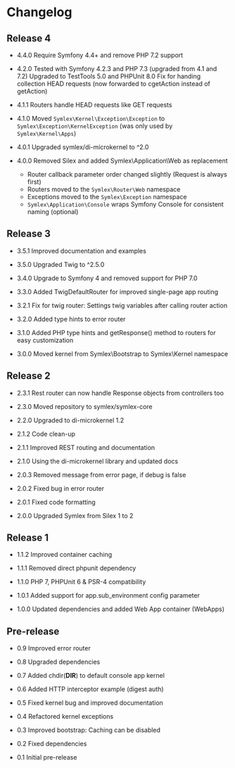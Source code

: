 Changelog
=========

Release 4
---------

* 4.4.0 Require Symfony 4.4+ and remove PHP 7.2 support

* 4.2.0 Tested with Symfony 4.2.3 and PHP 7.3 (upgraded from 4.1 and 7.2)
        Upgraded to TestTools 5.0 and PHPUnit 8.0
        Fix for handing collection HEAD requests (now forwarded to cgetAction instead of getAction) 

* 4.1.1 Routers handle HEAD requests like GET requests

* 4.1.0 Moved `Symlex\Kernel\Exception\Exception` to `Symlex\Exception\KernelException` (was only used by `Symlex\Kernel\Apps`)

* 4.0.1 Upgraded symlex/di-microkernel to ^2.0

* 4.0.0 Removed Silex and added Symlex\Application\Web as replacement
    - Router callback parameter order changed slightly (Request is always first)
    - Routers moved to the `Symlex\Router\Web` namespace    
    - Exceptions moved to the `Symlex\Exception` namespace
    - `Symlex\Application\Console` wraps Symfony Console for consistent naming (optional)

Release 3
---------

* 3.5.1 Improved documentation and examples

* 3.5.0 Upgraded Twig to ^2.5.0

* 3.4.0 Upgrade to Symfony 4 and removed support for PHP 7.0

* 3.3.0 Added TwigDefaultRouter for improved single-page app routing

* 3.2.1 Fix for twig router: Settings twig variables after calling router action

* 3.2.0 Added type hints to error router

* 3.1.0 Added PHP type hints and getResponse() method to routers for easy customization

* 3.0.0 Moved kernel from Symlex\Bootstrap to Symlex\Kernel namespace

Release 2
---------

* 2.3.1 Rest router can now handle Response objects from controllers too

* 2.3.0 Moved repository to symlex/symlex-core

* 2.2.0 Upgraded to di-microkernel 1.2

* 2.1.2 Code clean-up

* 2.1.1 Improved REST routing and documentation

* 2.1.0 Using the di-microkernel library and updated docs

* 2.0.3 Removed message from error page, if debug is false

* 2.0.2 Fixed bug in error router

* 2.0.1 Fixed code formatting

* 2.0.0 Upgraded Symlex from Silex 1 to 2

Release 1
---------

* 1.1.2 Improved container caching

* 1.1.1 Removed direct phpunit dependency

* 1.1.0 PHP 7, PHPUnit 6 & PSR-4 compatibility

* 1.0.1 Added support for app.sub_environment config parameter

* 1.0.0 Updated dependencies and added Web App container (WebApps)

Pre-release
-----------

* 0.9 Improved error router

* 0.8 Upgraded dependencies

* 0.7 Added chdir(__DIR__) to default console app kernel

* 0.6 Added HTTP interceptor example (digest auth)

* 0.5 Fixed kernel bug and improved documentation

* 0.4 Refactored kernel exceptions

* 0.3 Improved bootstrap: Caching can be disabled

* 0.2 Fixed dependencies

* 0.1 Initial pre-release